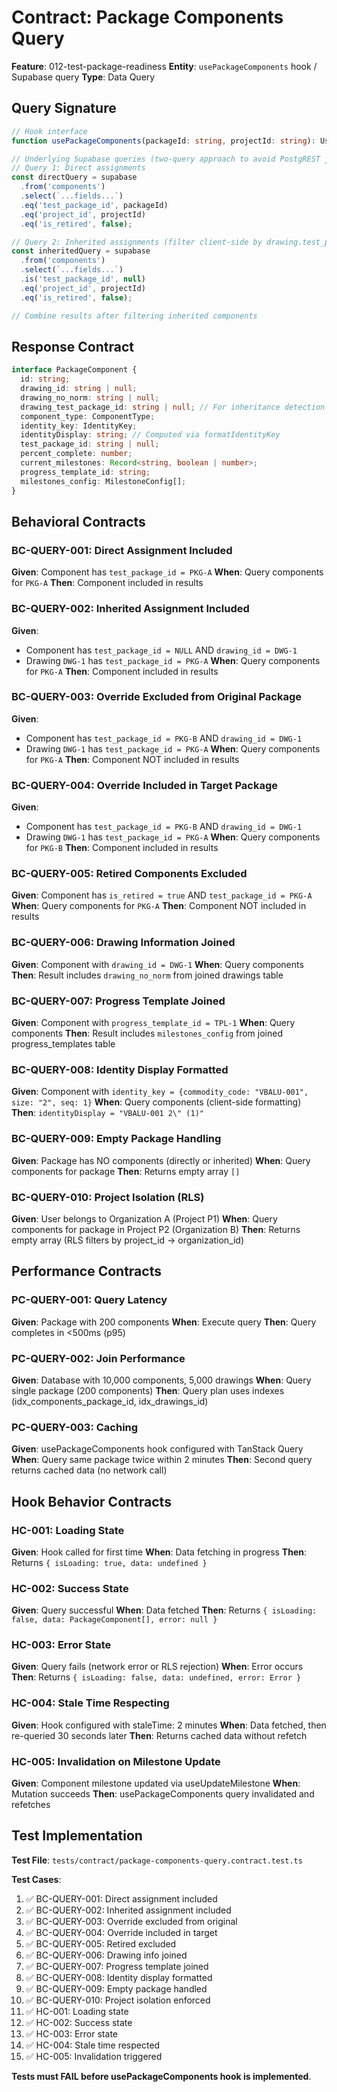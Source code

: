 # Contract: Package Components Query

**Feature**: 012-test-package-readiness
**Entity**: `usePackageComponents` hook / Supabase query
**Type**: Data Query

## Query Signature

```typescript
// Hook interface
function usePackageComponents(packageId: string, projectId: string): UseQueryResult<PackageComponent[]>

// Underlying Supabase queries (two-query approach to avoid PostgREST join filter limitation)
// Query 1: Direct assignments
const directQuery = supabase
  .from('components')
  .select(`...fields...`)
  .eq('test_package_id', packageId)
  .eq('project_id', projectId)
  .eq('is_retired', false);

// Query 2: Inherited assignments (filter client-side by drawing.test_package_id)
const inheritedQuery = supabase
  .from('components')
  .select(`...fields...`)
  .is('test_package_id', null)
  .eq('project_id', projectId)
  .eq('is_retired', false);

// Combine results after filtering inherited components
```

## Response Contract

```typescript
interface PackageComponent {
  id: string;
  drawing_id: string | null;
  drawing_no_norm: string | null;
  drawing_test_package_id: string | null; // For inheritance detection
  component_type: ComponentType;
  identity_key: IdentityKey;
  identityDisplay: string; // Computed via formatIdentityKey
  test_package_id: string | null;
  percent_complete: number;
  current_milestones: Record<string, boolean | number>;
  progress_template_id: string;
  milestones_config: MilestoneConfig[];
}
```

## Behavioral Contracts

### BC-QUERY-001: Direct Assignment Included
**Given**: Component has `test_package_id = PKG-A`
**When**: Query components for `PKG-A`
**Then**: Component included in results

### BC-QUERY-002: Inherited Assignment Included
**Given**:
- Component has `test_package_id = NULL` AND `drawing_id = DWG-1`
- Drawing `DWG-1` has `test_package_id = PKG-A`
**When**: Query components for `PKG-A`
**Then**: Component included in results

### BC-QUERY-003: Override Excluded from Original Package
**Given**:
- Component has `test_package_id = PKG-B` AND `drawing_id = DWG-1`
- Drawing `DWG-1` has `test_package_id = PKG-A`
**When**: Query components for `PKG-A`
**Then**: Component NOT included in results

### BC-QUERY-004: Override Included in Target Package
**Given**:
- Component has `test_package_id = PKG-B` AND `drawing_id = DWG-1`
- Drawing `DWG-1` has `test_package_id = PKG-A`
**When**: Query components for `PKG-B`
**Then**: Component included in results

### BC-QUERY-005: Retired Components Excluded
**Given**: Component has `is_retired = true` AND `test_package_id = PKG-A`
**When**: Query components for `PKG-A`
**Then**: Component NOT included in results

### BC-QUERY-006: Drawing Information Joined
**Given**: Component with `drawing_id = DWG-1`
**When**: Query components
**Then**: Result includes `drawing_no_norm` from joined drawings table

### BC-QUERY-007: Progress Template Joined
**Given**: Component with `progress_template_id = TPL-1`
**When**: Query components
**Then**: Result includes `milestones_config` from joined progress_templates table

### BC-QUERY-008: Identity Display Formatted
**Given**: Component with `identity_key = {commodity_code: "VBALU-001", size: "2", seq: 1}`
**When**: Query components (client-side formatting)
**Then**: `identityDisplay = "VBALU-001 2\" (1)"`

### BC-QUERY-009: Empty Package Handling
**Given**: Package has NO components (directly or inherited)
**When**: Query components for package
**Then**: Returns empty array `[]`

### BC-QUERY-010: Project Isolation (RLS)
**Given**: User belongs to Organization A (Project P1)
**When**: Query components for package in Project P2 (Organization B)
**Then**: Returns empty array (RLS filters by project_id → organization_id)

## Performance Contracts

### PC-QUERY-001: Query Latency
**Given**: Package with 200 components
**When**: Execute query
**Then**: Query completes in <500ms (p95)

### PC-QUERY-002: Join Performance
**Given**: Database with 10,000 components, 5,000 drawings
**When**: Query single package (200 components)
**Then**: Query plan uses indexes (idx_components_package_id, idx_drawings_id)

### PC-QUERY-003: Caching
**Given**: usePackageComponents hook configured with TanStack Query
**When**: Query same package twice within 2 minutes
**Then**: Second query returns cached data (no network call)

## Hook Behavior Contracts

### HC-001: Loading State
**Given**: Hook called for first time
**When**: Data fetching in progress
**Then**: Returns `{ isLoading: true, data: undefined }`

### HC-002: Success State
**Given**: Query successful
**When**: Data fetched
**Then**: Returns `{ isLoading: false, data: PackageComponent[], error: null }`

### HC-003: Error State
**Given**: Query fails (network error or RLS rejection)
**When**: Error occurs
**Then**: Returns `{ isLoading: false, data: undefined, error: Error }`

### HC-004: Stale Time Respecting
**Given**: Hook configured with staleTime: 2 minutes
**When**: Data fetched, then re-queried 30 seconds later
**Then**: Returns cached data without refetch

### HC-005: Invalidation on Milestone Update
**Given**: Component milestone updated via useUpdateMilestone
**When**: Mutation succeeds
**Then**: usePackageComponents query invalidated and refetches

## Test Implementation

**Test File**: `tests/contract/package-components-query.contract.test.ts`

**Test Cases**:
1. ✅ BC-QUERY-001: Direct assignment included
2. ✅ BC-QUERY-002: Inherited assignment included
3. ✅ BC-QUERY-003: Override excluded from original
4. ✅ BC-QUERY-004: Override included in target
5. ✅ BC-QUERY-005: Retired excluded
6. ✅ BC-QUERY-006: Drawing info joined
7. ✅ BC-QUERY-007: Progress template joined
8. ✅ BC-QUERY-008: Identity display formatted
9. ✅ BC-QUERY-009: Empty package handled
10. ✅ BC-QUERY-010: Project isolation enforced
11. ✅ HC-001: Loading state
12. ✅ HC-002: Success state
13. ✅ HC-003: Error state
14. ✅ HC-004: Stale time respected
15. ✅ HC-005: Invalidation triggered

**Tests must FAIL before usePackageComponents hook is implemented**.
